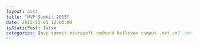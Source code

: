 ```yaml
---
layout: post
title: "MVP Summit 2015"
date: 2015-12-01 12:00:00
isStaticPost: false
categories: [mvp summit microsoft redmond bellevue campus .net c#7 .netcore .netnative]
---
```

